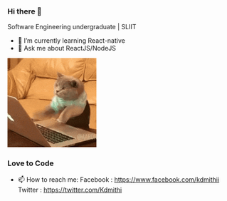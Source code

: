 ### Hi there 👋

Software Engineering undergraduate | SLIIT

- 🌱 I’m currently learning React-native
- 💬 Ask me about ReactJS/NodeJS

![Coding](200.gif)

### Love to Code 

- 📫 How to reach me: 
Facebook : https://www.facebook.com/kdmithii
Twitter  : https://twitter.com/Kdmithi


